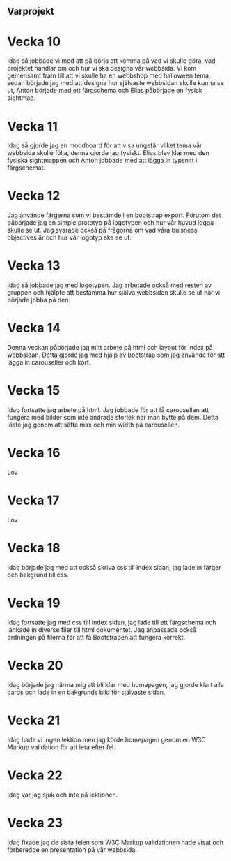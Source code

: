 ## Varprojekt

# Vecka 10
Idag så jobbade vi med att på börja att komma på vad vi skulle göra, vad projektet handlar om och hur vi ska designa vår webbsida. Vi kom gemensamt fram till att vi skulle ha en webbshop med halloween tema, sedan började jag med att designa hur självaste webbsidan skulle kunna se ut, Anton började med ett färgschema och Elias påbörjade en fysisk sightmap.

# Vecka 11
Idag så gjorde jag en moodboard för att visa ungefär vilket tema vår webbsida skulle följa, denna gjorde jag fysiskt. Elias blev klar med den fysiska sightmappen och Anton jobbade med att lägga in typsnitt i färgschemat.

# Vecka 12
Jag använde färgerna som vi bestämde i en bootstrap export. Förutom det påbörjade jag en simple prototyp på logotypen och hur vår huvud logga skulle se ut. Jag svarade också på frågorna om vad våra buisness objectives är och hur vår logotyp ska se ut. 

# Vecka 13
Idag så jobbade jag med logotypen. Jag arbetade också med resten av gruppen och hjälpte att bestämma hur själva webbsidan skulle se ut när vi började jobba på den.

# Vecka 14
Denna veckan påbörjade jag mitt arbete på html och layout för index på webbsidan. Detta gjorde jag med hjälp av bootstrap som jag använde för att lägga in carouseller och kort.

# Vecka 15
Idag fortsatte jag arbete på html. Jag jobbade för att få carousellen att fungera med bilder som inte ändrade storlek när man bytte på dem. Detta löste jag genom att sätta max och min width på carousellen.

# Vecka 16
Lov

# Vecka 17
Lov
# Vecka 18
Idag började jag med att också skriva css till index sidan, jag lade in färger och bakgrund till css.

# Vecka 19
Idag fortsatte jag med css till index sidan, jag lade till ett färgschema och länkade in diverse filer till html dokumentet. Jag anpassade också ordningen på filerna för att få Bootstrapen att fungera korrekt.

# Vecka 20
Idag började jag närma mig att bli klar med homepagen, jag gjorde klart alla cards och lade in en bakgrunds bild för självaste sidan.

# Vecka 21
Idag hade vi ingen lektion men jag körde homepagen genom en W3C Markup validation för att leta efter fel.

# Vecka 22
Idag var jag sjuk och inte på lektionen.

# Vecka 23
Idag fixade jag de sista felen som W3C Markup validationen hade visat och förberedde en presentation på vår webbsida.
